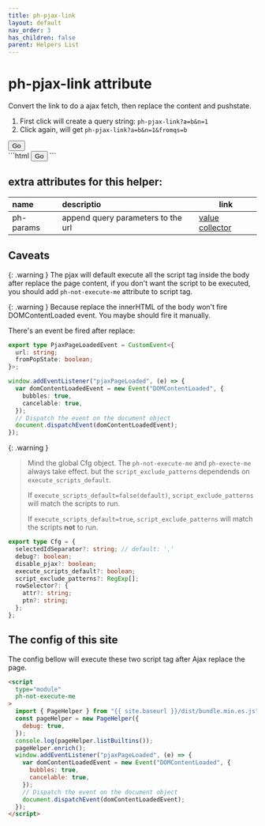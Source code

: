 ```yaml
---
title: ph-pjax-link
layout: default
nav_order: 3
has_children: false
parent: Helpers List
---
```


# ph-pjax-link attribute

Convert the link to do a ajax fetch, then replace the content and pushstate.

1. First click will create a query string: `ph-pjax-link?a=b&n=1`
2. Click again, will get `ph-pjax-link?a=b&n=1&fromqs=b`

<div class="code-example" markdown="1">
<button type="button" 
  name="button"
  class="btn"
  ph-params="a::b,n::1,fromqs:a"
  ph-pjax-link="./">
  Go
  </button>
</div>
```html
<button
  type="button"
  ph-mask="2"
  class="btn btn-sm"
  ph-params="a::b,n::1,fromqs:a"
  ph-link="./"
>
  <span>Go</span>
</button>
```

## extra attributes for this helper:

| name      | descriptio                         | link                                                                         |
| :-------- | :--------------------------------- | ---------------------------------------------------------------------------- |
| ph-params | append query parameters to the url | <a href="{{site.baseurl}}/value-collector/" ph-pjax-link>value collector</a> |

## Caveats

{: .warning }
The pjax will default execute all the script tag inside the body after replace the page content, if you don't want the script to be executed, you should add `ph-not-execute-me` attribute to script tag.

{: .warning }
Because replace the innerHTML of the body won't fire DOMContentLoaded event. You maybe should fire it manually.

There's an event be fired after replace:

```typescript
export type PjaxPageLoadedEvent = CustomEvent<{
  url: string;
  fromPopState: boolean;
}>;

window.addEventListener("pjaxPageLoaded", (e) => {
  var domContentLoadedEvent = new Event("DOMContentLoaded", {
    bubbles: true,
    cancelable: true,
  });
  // Dispatch the event on the document object
  document.dispatchEvent(domContentLoadedEvent);
});
```

{: .warning }

> Mind the global Cfg object. The `ph-not-execute-me` and `ph-execte-me` always take effect. but the `script_exclude_patterns` dependends on `execute_scripts_default`.
>
> If `execute_scripts_default=false(default)`, `script_exclude_patterns` will match the scripts to run.
>
> If `execute_scripts_default=true`, `script_exclude_patterns` will match the scripts **not** to run.

```typescript
export type Cfg = {
  selectedIdSeparator?: string; // default: ','
  debug?: boolean;
  disable_pjax?: boolean;
  execute_scripts_default?: boolean;
  script_exclude_patterns?: RegExp[];
  rowSelector?: {
    attr?: string;
    ptn?: string;
  };
};
```

## The config of this site

The config bellow will execute these two script tag after Ajax replace the page.

```html
<script
  type="module"
  ph-not-execute-me
>
  import { PageHelper } from "{{ site.baseurl }}/dist/bundle.min.es.js";
  const pageHelper = new PageHelper({
    debug: true,
  });
  console.log(pageHelper.listBuiltins());
  pageHelper.enrich();
  window.addEventListener("pjaxPageLoaded", (e) => {
    var domContentLoadedEvent = new Event("DOMContentLoaded", {
      bubbles: true,
      cancelable: true,
    });
    // Dispatch the event on the document object
    document.dispatchEvent(domContentLoadedEvent);
  });
</script>
```

